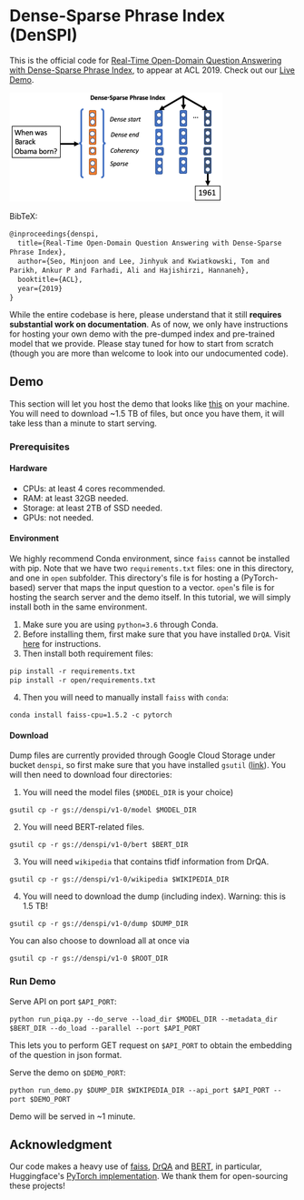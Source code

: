 # Dense-Sparse Phrase Index (DenSPI)


This is the official code for 
[Real-Time Open-Domain Question Answering with Dense-Sparse Phrase Index](https://arxiv.org/abs/1906.05807),
to appear at ACL 2019.
Check out our [Live Demo](https://nlp.cs.washington.edu/denspi).

![teaser](teaser.png)

BibTeX:
```
@inproceedings{denspi,
  title={Real-Time Open-Domain Question Answering with Dense-Sparse Phrase Index},
  author={Seo, Minjoon and Lee, Jinhyuk and Kwiatkowski, Tom and Parikh, Ankur P and Farhadi, Ali and Hajishirzi, Hannaneh},
  booktitle={ACL},
  year={2019}
}
```

While the entire codebase is here, please understand that it still **requires substantial work on documentation**.
As of now, we only have instructions for hosting your own demo with the pre-dumped index and pre-trained model that we provide.
Please stay tuned for how to start from scratch (though you are more than welcome to look into our undocumented code).


## Demo
This section will let you host the demo that looks like [this](https://nlp.cs.washington.edu/denspi)
on your machine.
You will need to download ~1.5 TB of files, but once you have them, it will take less than a minute to start serving.

### Prerequisites

#### Hardware
- CPUs: at least 4 cores recommended.
- RAM: at least 32GB needed.
- Storage: at least 2TB of SSD needed.
- GPUs: not needed.


#### Environment
We highly recommend Conda environment, since `faiss` cannot be installed with pip.
Note that we have two `requirements.txt` files: one in this directory, and one in `open` subfolder.
This directory's file is for hosting a (PyTorch-based) server that maps the input question to a vector.
`open`'s file is for hosting the search server and the demo itself.
In this tutorial, we will simply install both in the same environment.

1. Make sure you are using `python=3.6` through Conda.
2. Before installing them, first make sure that you have installed `DrQA`. 
Visit [here](https://github.com/facebookresearch/DrQA) for instructions.
3. Then install both requirement files:
```
pip install -r requirements.txt
pip install -r open/requirements.txt
```
4. Then you will need to manually install `faiss` with `conda`:
```
conda install faiss-cpu=1.5.2 -c pytorch
```


#### Download
Dump files are currently provided through Google Cloud Storage under bucket `denspi`,
 so first make sure that you have installed `gsutil` ([link](https://cloud.google.com/storage/docs/gsutil_install)).
You will then need to download four directories: 
1. You will need the model files (`$MODEL_DIR` is your choice)
```
gsutil cp -r gs://denspi/v1-0/model $MODEL_DIR
``` 
2. You will need BERT-related files. 
```
gsutil cp -r gs://denspi/v1-0/bert $BERT_DIR
```
3. You will need `wikipedia` that contains tfidf information from DrQA. 
```
gsutil cp -r gs://denspi/v1-0/wikipedia $WIKIPEDIA_DIR
```
4. You will need to download the dump (including index). Warning: this is 1.5 TB!
```
gsutil cp -r gs://denspi/v1-0/dump $DUMP_DIR
```

You can also choose to download all at once via
```
gsutil cp -r gs://denspi/v1-0 $ROOT_DIR
```


### Run Demo

Serve API on port `$API_PORT`:
```
python run_piqa.py --do_serve --load_dir $MODEL_DIR --metadata_dir $BERT_DIR --do_load --parallel --port $API_PORT
```
This lets you to perform GET request on `$API_PORT` to obtain the embedding of the question in json format.


Serve the demo on `$DEMO_PORT`:
```
python run_demo.py $DUMP_DIR $WIKIPEDIA_DIR --api_port $API_PORT --port $DEMO_PORT
```

Demo will be served in ~1 minute.


## Acknowledgment
Our code makes a heavy use of [faiss](https://github.com/facebookresearch/faiss), 
[DrQA](https://github.com/facebookresearch/DrQA) and [BERT](https://github.com/google-research/bert), in particular,
Huggingface's [PyTorch implementation](https://github.com/huggingface/pytorch-pretrained-BERT).
We thank them for open-sourcing these projects!
